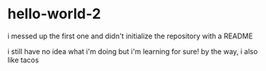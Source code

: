 # hello-world-2
i messed up the first one and didn't initialize the repository with a README

i still have no idea what i'm doing but i'm learning for sure!
by the way, i also like tacos
